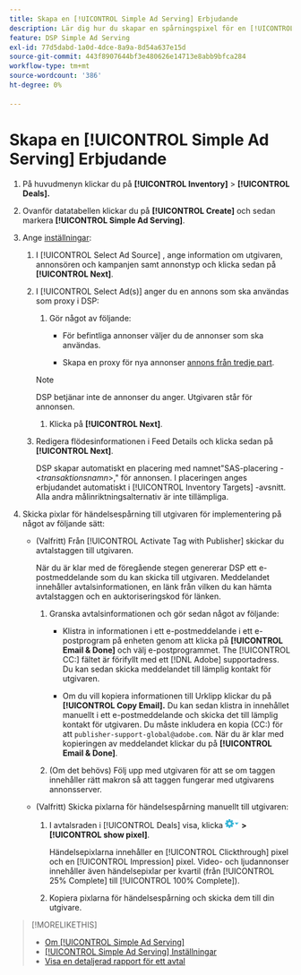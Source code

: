 ```yaml
---
title: Skapa en [!UICONTROL Simple Ad Serving] Erbjudande
description: Lär dig hur du skapar en spårningspixel för en [!UICONTROL Simple Ad Serving] erbjudande.
feature: DSP Simple Ad Serving
exl-id: 77d5dabd-1a0d-4dce-8a9a-8d54a637e15d
source-git-commit: 443f8907644bf3e480626e14713e8abb9bfca284
workflow-type: tm+mt
source-wordcount: '386'
ht-degree: 0%

---
```


# Skapa en [!UICONTROL Simple Ad Serving] Erbjudande

1. På huvudmenyn klickar du på **[!UICONTROL Inventory]** > **[!UICONTROL Deals].**

1. Ovanför datatabellen klickar du på **[!UICONTROL Create]** och sedan markera **[!UICONTROL Simple Ad Serving]**.

1. Ange [inställningar](simple-deal-settings.md):

   1. I [!UICONTROL Select Ad Source] , ange information om utgivaren, annonsören och kampanjen samt annonstyp och klicka sedan på **[!UICONTROL Next]**.

   1. I [!UICONTROL Select Ad(s)] anger du en annons som ska användas som proxy i DSP:

      1. Gör något av följande:

         * För befintliga annonser väljer du de annonser som ska användas.

         * Skapa en proxy för nya annonser [annons från tredje part](/help/dsp/campaign-management/ads/ad-create-multiple.md).
      >[!NOTE]
      > DSP betjänar inte de annonser du anger. Utgivaren står för annonsen.

      1. Klicka på **[!UICONTROL Next]**.
   1. Redigera flödesinformationen i Feed Details och klicka sedan på **[!UICONTROL Next]**.

      DSP skapar automatiskt en placering med namnet&quot;SAS-placering - &lt;*transaktionsnamn*>,&quot; för annonsen. I placeringen anges erbjudandet automatiskt i [!UICONTROL Inventory Targets] -avsnitt. Alla andra målinriktningsalternativ är inte tillämpliga.



1. Skicka pixlar för händelsespårning till utgivaren för implementering på något av följande sätt:

   * (Valfritt) Från [!UICONTROL Activate Tag with Publisher] skickar du avtalstaggen till utgivaren.

      När du är klar med de föregående stegen genererar DSP ett e-postmeddelande som du kan skicka till utgivaren. Meddelandet innehåller avtalsinformationen, en länk från vilken du kan hämta avtalstaggen och en auktoriseringskod för länken.

      1. Granska avtalsinformationen och gör sedan något av följande:

         * Klistra in informationen i ett e-postmeddelande i ett e-postprogram på enheten genom att klicka på **[!UICONTROL Email & Done]** och välj e-postprogrammet. The [!UICONTROL CC:] fältet är förifyllt med ett [!DNL Adobe] supportadress. Du kan sedan skicka meddelandet till lämplig kontakt för utgivaren.

         * Om du vill kopiera informationen till Urklipp klickar du på **[!UICONTROL Copy Email].** Du kan sedan klistra in innehållet manuellt i ett e-postmeddelande och skicka det till lämplig kontakt för utgivaren. Du måste inkludera en kopia (CC:) för att `publisher-support-global@adobe.com`. När du är klar med kopieringen av meddelandet klickar du på **[!UICONTROL Email & Done]**.
      1. (Om det behövs) Följ upp med utgivaren för att se om taggen innehåller rätt makron så att taggen fungerar med utgivarens annonsserver.
   * (Valfritt) Skicka pixlarna för händelsespårning manuellt till utgivaren:

      1. I avtalsraden i [!UICONTROL Deals] visa, klicka ![Alternativ-menyn](/help/dsp/assets/options-menu.png) **>[!UICONTROL show pixel]**.

         Händelsepixlarna innehåller en [!UICONTROL Clickthrough] pixel och en [!UICONTROL Impression] pixel. Video- och ljudannonser innehåller även händelsepixlar per kvartil (från [!UICONTROL 25% Complete] till [!UICONTROL 100% Complete]).

      1. Kopiera pixlarna för händelsespårning och skicka dem till din utgivare.



>[!MORELIKETHIS]
>
>* [Om [!UICONTROL Simple Ad Serving]](simple-deal-about.md)
>* [[!UICONTROL Simple Ad Serving] Inställningar](simple-deal-settings.md)
>* [Visa en detaljerad rapport för ett avtal](/help/dsp/inventory/deal-view-report.md)


<!-- add back when reimplemented:
>* [View Event-Tracking Pixels for a [!UICONTROL Simple Ad Serving] Deal](simple-deal-show-pixels.md)
-->
